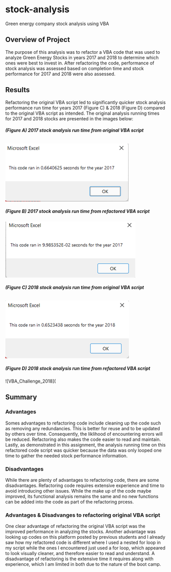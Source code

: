 # stock-analysis
Green energy company stock analysis using VBA

## Overview of Project
The purpose of this analysis was to refactor a VBA code that was used to analyze Green Energy Stocks in years 2017 and 2018 to determine which ones were best to invest in. After refactoring the code, performance of stock analysis was assessed based on completion time and stock performance for 2017 and 2018 were also assessed.

## Results
Refactoring the original VBA script led to significantly quicker stock analysis performance run time for years 2017 (Figure C) & 2018 (Figure D) compared to the original VBA script as intended. The original analysis running times for 2017 and 2018 stocks are presented in the images below:

###### __(Figure A) 2017 stock analysis run time from original VBA script__
![Original_VBA_Challenge_2017](Original_VBA_Challenge_2017.png)
##### __(Figure B) 2017 stock analysis run time from refactored VBA script__
![VBA_Challenge_2017](VBA_Challenge_2017.png)

###### __(Figure C) 2018 stock analysis run time from original VBA script__
![Original_VBA_Challenge_2018](Original_VBA_Challenge_2018.png)
##### __(Figure D) 2018 stock analysis run time from refactored VBA script__
![VBA_Challenge_2018](
## Summary
### Advantages
Somes advantages to refactoring code include cleaning up the code such as removing any redundancies. This is better for reuse and to be updated by others over time. Consequently, the liklihood of encountering errors will be reduced. Refactoring also makes the code easier to read and maintain. Lastly, as demonstrated in this assignment, the analysis running time on this refactored code script was quicker because the data was only looped one time to gather the needed stock performance information.
### Disadvantages
While there are plenty of advantages to refactoring code, there are some disadvantages. Refactoring code requires extensive experience and time to avoid introducing other issues. While the make up of the code maybe improved, its functional analysis remains the same and no new functions can be added into the code as part of the refactoring prcess. 
### Advantages & Disadvanges to refactoring original VBA script
One clear advantage of refactoring the original VBA script was the improved performance in analyzing the stocks. Another advantage was looking up codes on this platform posted by previous students and I already saw how my refactored code is different where I used a nested for loop in my script while the ones I encountered just used a for loop, which appeared to look visually cleaner, and therefore easier to read and understand.  A disadvantage of refactoring is the extensive time it requires along with experience, which I am limited in both due to the nature of the boot camp.
